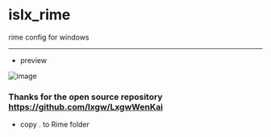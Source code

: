 # islx_rime

rime config for windows

---
- preview

 ![image](https://user-images.githubusercontent.com/48611415/227403682-0f29058a-6b49-4d4c-9e2a-dd0855a0fe05.png)


### Thanks for the open source repository https://github.com/lxgw/LxgwWenKai

- copy . to Rime folder
